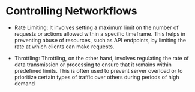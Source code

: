 # Controlling Networkflows
- Rate Limiting: It involves setting a maximum limit on the number of requests or actions allowed within a specific timeframe. 
This helps in preventing abuse of resources, such as API endpoints, by limiting the rate at which clients can make requests.

- Throttling: Throttling, on the other hand, involves regulating the rate of data transmission or processing to ensure that 
it remains within predefined limits. This is often used to prevent server overload or to prioritize certain types of traffic over others during periods of high demand
